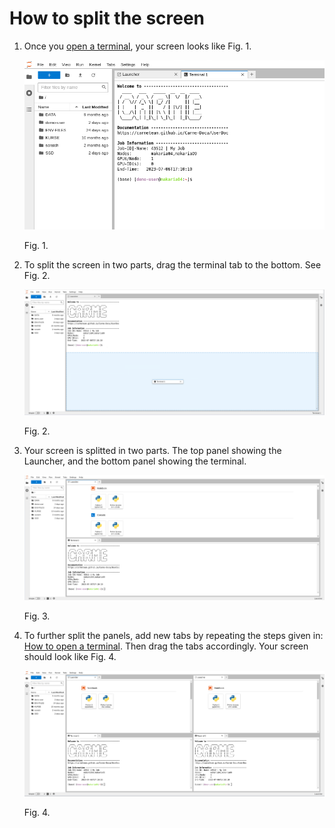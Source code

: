 # How to split the screen

1. Once you [open a terminal](../jupyterlab-terminal/jupyterlab-terminal.md), your screen looks like Fig. 1.

    ![jupyterlab-split-1.png](images/jupyterlab-split-1.png)

    Fig. 1.

2. To split the screen in two parts, drag the terminal tab to the bottom. See Fig. 2.

    ![jupyterlab-split-2.png](images/jupyterlab-split-2.png)

    Fig. 2.

3. Your screen is splitted in two parts. The top panel showing the Launcher, and the bottom panel showing the terminal.

    ![jupyterlab-split-3.png](images/jupyterlab-split-3.png)

    Fig. 3.

4. To further split the panels, add new tabs by repeating the steps given in: [How to open a terminal](../jupyterlab-terminal/jupyterlab-terminal.md). Then drag the tabs accordingly. Your screen should look like Fig. 4.  

    ![jupyterlab-split-4.png](images/jupyterlab-split-4.png)
    
    Fig. 4.


